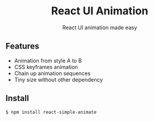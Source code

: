 

<h1 align="center">React UI Animation</h1>

<p align="center">React UI animation made easy</p>

## Features

- Animation from style A to B
- CSS keyframes animation
- Chain up animation sequences
- Tiny size without other dependency

## Install

    $ npm install react-simple-animate

